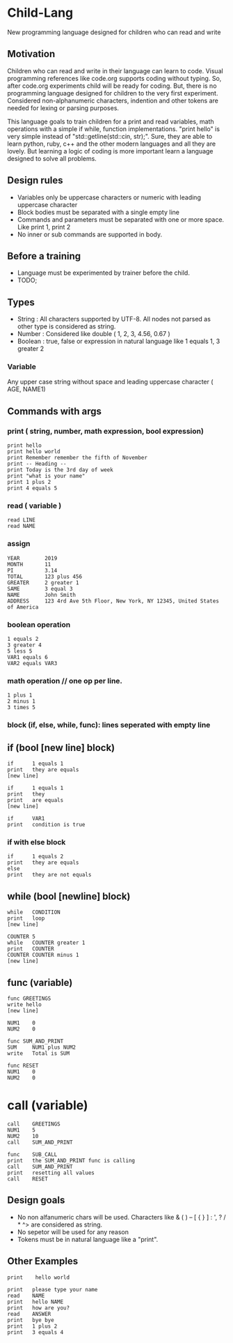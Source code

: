 # Child-Lang
New programming language designed for children who can read and write

## Motivation
Children who can read and write in their language can learn to code. Visual programming references like code.org supports coding without typing. So, after code.org experiments child will be ready for coding. But, there is no programming language designed for children to the very first experiment. Considered non-alphanumeric characters, indention and other tokens are needed for lexing or parsing purposes.

This language goals to train children for a print and read variables, math operations with a simple if while, function implementations. "print hello" is very simple instead of "std::getline(std::cin, str);". Sure, they are able to learn python, ruby, c++ and the other modern languages and all they are lovely. But learning a logic of coding is more important learn a language designed to solve all problems.

## Design rules
- Variables only be uppercase characters or numeric with leading uppercase character
- Block bodies must be separated with a single empty line
- Commands and parameters must be separated with one or more space. Like print 1, print  2
- No inner or sub commands are supported in body.

## Before a training
- Language must be experimented by trainer before the child.
- TODO;

## Types
- String    : All characters supported by UTF-8. All nodes not parsed as other type is considered as string.
- Number    : Considered like double ( 1, 2, 3, 4.56, 0.67 )
- Boolean   : true, false or expression in natural language like 1 equals 1, 3 greater 2

### Variable
Any upper case string without space and leading uppercase character ( AGE, NAME1)

## Commands with args
### print ( string, number, math expression, bool expression)
    print hello
    print hello world
    print Remember remember the fifth of November
    print -- Heading --
    print Today is the 3rd day of week
    print "what is your name"
    print 1 plus 2
    print 4 equals 5
    
### read ( variable )
    read LINE
    read NAME
    
### assign
    YEAR        2019
    MONTH       11
    PI          3.14
    TOTAL       123 plus 456
    GREATER     2 greater 1
    SAME        3 equal 3
    NAME        John Smith
    ADDRESS     123 4rd Ave 5th Floor, New York, NY 12345, United States of America

### boolean operation
    1 equals 2
    3 greater 4
    5 less 5
    VAR1 equals 6
    VAR2 equals VAR3
    
### math operation // one op per line.
    1 plus 1
    2 minus 1
    3 times 5
    
### block (if, else, while, func): lines seperated with empty line

## if (bool [new line] block)
    if      1 equals 1
    print   they are equals
    [new line]
    
    if      1 equals 1
    print   they
    print   are equals
    [new line]
    
    if      VAR1
    print   condition is true

### if with else block
    if      1 equals 2
    print   they are equals
    else
    print   they are not equals
    
## while (bool [newline] block)
    while   CONDITION
    print   loop
    [new line]
    
    COUNTER 5
    while   COUNTER greater 1
    print   COUNTER
    COUNTER COUNTER minus 1
    [new line]
    
## func (variable)
    func GREETINGS
    write hello
    [new line]
    
    NUM1    0
    NUM2    0
    
    func SUM_AND_PRINT
    SUM     NUM1 plus NUM2
    write   Total is SUM
    
    func RESET
    NUM1    0
    NUM2    0
    
# call (variable)
    call    GREETINGS
    NUM1    5
    NUM2    10
    call    SUM_AND_PRINT
    
    func    SUB_CALL
    print   the SUM_AND_PRINT func is calling
    call    SUM_AND_PRINT
    print   resetting all values
    call    RESET

## Design goals
- No non alfanumeric chars will be used. Characters like & ( ) – [ { } ] : ', ? / * ^> are considered as string.
- No sepetor will be used for any reason
- Tokens must be in natural language like a "print".

## Other Examples
    print    hello world

    print   please type your name
    read    NAME
    print   hello NAME
    print   how are you?
    read    ANSWER
    print   bye bye
    print   1 plus 2
    print   3 equals 4

